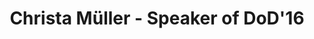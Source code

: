 ---
layout: speaker

title: "Christa Müller - Speaker of DoD'16"
speakername: "Christa Müller"
speakerimage: "christamuller"

speakerbio: "Christa Müller (Germany) is a sociologist and committed to research on postmaterial lifestyles and on sustainable concepts of prosperity. She was awarded a PhD in sociology by the University of Bielefeld and received the Schweisfurth Research Award for Ecological Economics. She has undertaken fieldwork in Costa Rica, Mexico and Germany. Currently she is director of the joint foundation anstiftung in Munich. She teaches at different Universities. Her most recent books (in German): “Urban Gardening” and Stadt der Commonisten. Neue urbane Räume des Do it yourself (together with Andrea Baier and Karin Werner)."


talktitle: "What is the doing doing to urban activists and their surroundings?"
talkabstract: "Like many of the new DIY / commons / open source movements, the Urban Gardening movement is characterized by a high relevance for action. Whereas previous political movements placed an emphasis on ideologies / utopias and the power of words, today the doing/making is in the foreground: Doing things together, changing places, creating access for all, reclaiming the cities and the public spaces: All this is meaning and purpose of the “practical turn”, which can be observed particularly in major cities. This form of urban design from bottom up and their architectures today instruct the notions of a city of tomorrow. 
Practice in self-built laboratories such as urban community gardens differs from industrial work in factories or offices. What is the doing doing to urban activists and their surroundings? 
"

books:
  - title: "Die Welt reparieren"
    author: "Andrea Baier, Tom Hansing, Christa Müller, Karin Werner (Hg.)"
  - title: "Stadt der Commonisten - Neue urbane Räume des Do it yourself"
    author: "Andrea Baier, Christa Müller, Karin Werner"
  

statements:
  - text: "Which emergent design practice(s) are triggering system(ic) change?"
  - text: "Agreement, agonism and/or antagonism – which design strategy would you choose for transition?"
  - text: "How do designers tackle embedded power- and infra-structures which are against change?"
---